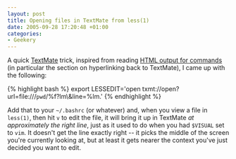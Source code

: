 ```yaml
---
layout: post
title: Opening files in TextMate from less(1)
date: 2005-09-28 17:20:48 +01:00
categories:
- Geekery
---
```

A quick <a href="http://macromates.com/">TextMate</a> trick, inspired from reading <a href="http://macromates.com/blog/archives/2005/09/28/html-output-for-commands/">HTML output for commands</a> (in particular the section on hyperlinking back to TextMate), I came up with the following:

{% highlight bash %}
export LESSEDIT='open txmt\://open\?url=file\:///`pwd`/%f?lm\\&line=%lm.'
{% endhighlight %}

Add that to your <code>~/.bashrc</code> (or whatever) and, when you view a file in <code>less(1)</code>, then hit <code>v</code> to edit the file, it will bring it up in TextMate <em>at approximately the right line</em>, just as it used to do when you had <code>$VISUAL</code> set to <code>vim</code>.  It doesn't get the line exactly right -- it picks the middle of the screen you're currently looking at, but at least it gets nearer the context you've just decided you want to edit.
